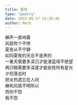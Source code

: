 ```yaml
---  
title: 夏夜  
type: "poetry"  
date: 2015-06-27 14:28:40  
author: Herb  
---  
```

蝉声一直响着  
风扇吹个不停  
夏夜从不宁静  
如同夏夜的天总不是黑的  
一重天需要多深沉才能湛蓝得不绝望  
两只眼需要多深邃才能安抚所有星光  
夕阳落去时  
把炎热遗忘在人间  
蝉和风扇不明所以  
而你不怨  
我不怨